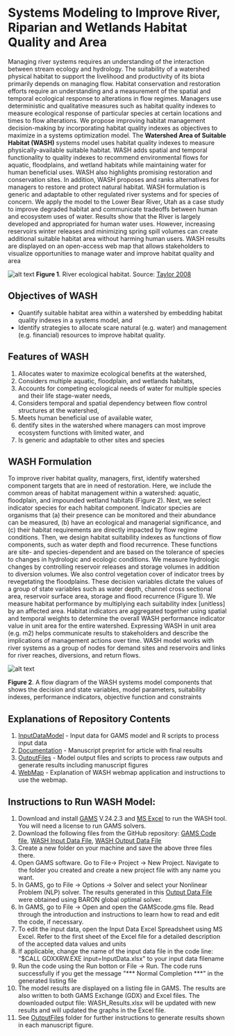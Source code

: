 # Systems Modeling to Improve River, Riparian and Wetlands Habitat Quality and Area

Managing river systems requires an understanding of the interaction between stream ecology and hydrology. The suitability of a watershed physical habitat to support the livelihood and productivity of its biota primarily depends on managing flow. Habitat conservation and restoration efforts require an understanding and a measurement of the spatial and temporal ecological response to alterations in flow regimes. Managers use deterministic and qualitative measures such as habitat quality indexes to measure ecological response of particular species at certain locations and times to flow alterations. We propose improving habitat management decision-making by incorporating habitat quality indexes as objectives to maximize in a systems optimization model. The **Watershed Area of Suitable Habitat (WASH)** systems model uses habitat quality indexes to measure physically-available suitable habitat. WASH adds spatial and temporal functionality to quality indexes to recommend environmental flows for aquatic, floodplains, and wetland habitats while maintaining water for human beneficial uses. WASH also highlights promising restoration and conservation sites. In addition, WASH proposes and ranks alternatives for managers to restore and protect natural habitat. WASH formulation is generic and adaptable to other regulated river systems and for species of concern. We apply the model to the Lower Bear River, Utah as a case study to improve degraded habitat and communicate tradeoffs between human and ecosystem uses of water. Results show that the River is largely developed and appropriated for human water uses. However, increasing reservoirs winter releases and minimizing spring spill volumes can create additional suitable habitat area without harming human users. WASH results are displayed on an open-access web map that allows stakeholders to visualize opportunities to manage water and improve habitat quality and area


![alt text](http://bearriverfellows.usu.edu/wash/WatershedHabitat.jpg "Watershed Habitat")
**Figure 1**. River ecological habitat. Source: [Taylor 2008](http://www.versicolor.ca/kerr/Tantramar/3_CreaturesOfTheSaltMarsh/Creatures.html)  

## Objectives of WASH
* Quantify suitable habitat area within a watershed by embedding habitat quality indexes in a systems model, and
* Identify strategies to allocate scare natural (e.g. water) and management (e.g. financial) resources to improve habitat quality.

## Features of WASH
1. Allocates water to maximize ecological benefits at the watershed,
2. Considers multiple aquatic, floodplain, and wetlands habitats,
3. Accounts for competing ecological needs of water for multiple species and their life stage-water needs,
4. Considers temporal and spatial dependency between flow control structures at the watershed,
5. Meets human beneficial use of available water,
6. dentify sites in the watershed where managers can most improve ecosystem functions with limited water, and
7. Is generic and adaptable to other sites and species

## WASH Formulation
To improve river habitat quality, managers, first, identify watershed component targets that are in need of restoration. Here, we include the common areas of habitat management within a watershed: aquatic, floodplain, and impounded wetland habitats (Figure 2). Next, we select indicator species for each habitat component. Indicator species are organisms that (a) their presence can be monitored and their abundance can be measured, (b) have an ecological and managerial significance, and (c) their habitat requirements are directly impacted by flow regime conditions.  Then, we design habitat suitability indexes as functions of flow components, such as water depth and flood recurrence. These functions are site- and species-dependent and are based on the tolerance of species to changes in hydrologic and ecologic conditions. We measure hydrologic changes by controlling reservoir releases and storage volumes in addition to diversion volumes. We also control vegetation cover of indicator trees by revegetating the floodplains. These decision variables dictate the values of a group of state variables such as water depth, channel cross sectional area, reservoir surface area, storage and flood recurrence (Figure 1). We measure habitat performance by multiplying each suitability index [unitless] by an affected area. Habitat indicators are aggregated together using spatial and temporal weights to determine the overall WASH performance indicator value in unit area for the entire watershed. Expressing WASH in unit area (e.g. m2) helps communicate results to stakeholders and describe the implications of management actions over time. WASH model works with river systems as a group of nodes for demand sites and reservoirs and links for river reaches, diversions, and return flows.


![alt text](http://bearriverfellows.usu.edu/wash/ModelFormulation_Updated.jpg "Model Formulation")

**Figure 2**. A flow diagram of the WASH systems model components that shows the decision and state variables, model parameters, suitability indexes, performance indicators, objective function and constraints 

## Explanations of Repository Contents
1. [InputDataModel](https://github.com/ayman510/WASH/blob/master/InputDataModel/Readme.md) - Input data for GAMS model and R scripts to process input data
2. [Documentation](https://github.com/ayman510/WASH/blob/master/Documentation/Readme.md) - Manuscript preprint for article with final results
3. [OutputFiles](https://github.com/ayman510/WASH/blob/master/OutputFiles/Readme.md) - Model output files and scripts to process raw outputs and generate results including manuscript figures
4. [WebMap](https://github.com/ayman510/WASH/blob/master/Webmap/Readme.md) - Explanation of WASH webmap application and instructions to use the webmap.


## Instructions to Run WASH Model:
1. Download and install [GAMS](https://www.gams.com/) V.24.2.3 and [MS Excel](https://products.office.com/en-us/excel) to run the WASH tool. You will need a license to run GAMS solvers.
2. Download the following files from the GitHub repository: [GAMS Code file](https://github.com/ayman510/WASH/blob/master/Code/GAMScode.gms), [WASH Input Data File](https://github.com/ayman510/WASH/blob/master/InputData/WASH_1yr_InputData.xlsx), [WASH Output Data File](https://github.com/ayman510/WASH/blob/master/OutputFiles/WASH_1yr_OutputData.xlsx)
3. Create a new folder on your machine and save the above three files there.
4. Open GAMS software. Go to File-> Project -> New Project. Navigate to the folder you created and create a new project file with any name you want. 
5. In GAMS, go to File -> Options -> Solver and select your Nonlinear Problem (NLP) solver. The results generated in this [Output Data File](https://github.com/ayman510/WASH/blob/master/OutputFiles/WASH_1yr_OutputData.xlsx) were obtained using BARON global optimal solver. 
6. In GAMS, go to File -> Open and open the GAMScode.gms file. Read through the introduction and instructions to learn how to read and edit the code, if necessary.
7. To edit the input data, open the Input Data Excel Spreadsheet using MS Excel. Refer to the first sheet of the Excel file for a detailed description of the accepted data values and units
8. If applicable, change the name of the input data file in the code line: "$CALL GDXXRW.EXE input=InputData.xlsx" to your input data filename
9. Run the code using the Run botton or File -> Run. The code runs successfully if you get the message "*** Normal Completion ***" in the generated listing file
10. The model results are displayed on a listing file in GAMS. The results are also written to both GAMS Exchange (GDX) and Excel files. The downloaded output file: WASH_Results.xlsx will be updated with new results and will updated the graphs in the Excel file.
11. See [OutputFiles](https://github.com/ayman510/WASH/blob/master/OutputFiles/Readme.md) folder for further instructions to generate results shown in each manuscript figure.
